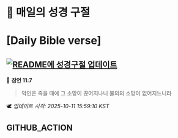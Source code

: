 # 🙏 매일의 성경 구절
# [Daily Bible verse]
## [![README에 성경구절 업데이트](https://github.com/DONGSUKA/first_test/actions/workflows/update-readme-bible.yml/badge.svg)](https://github.com/DONGSUKA/first_test/actions/workflows/update-readme-bible.yml)
<!-- START_BIBLE_VERSE -->
📖 **잠언 11:7**
> 악인은 죽을 때에 그 소망이 끊어지나니 불의의 소망이 없어지느니라

🕊️ _업데이트 시각: 2025-10-11 15:59:10 KST_
  <!-- END_BIBLE_VERSE -->
## GITHUB_ACTION
